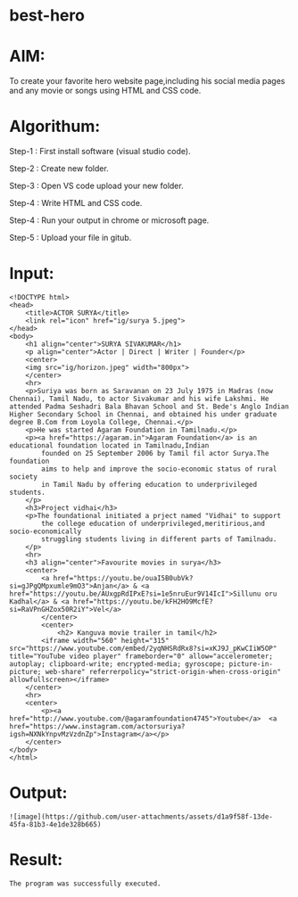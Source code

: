 # best-hero
# AIM:
  To create your favorite hero website page,including his social media pages and any movie or songs using HTML and CSS code.

# Algorithum:
  Step-1 : First install software (visual studio code).
  
  Step-2 : Create new folder.
  
  Step-3 : Open VS code upload your new folder.
  
  Step-4 : Write HTML and CSS code.
  
  Step-4 : Run your output in chrome or microsoft page.
  
  Step-5 : Upload your file in gitub.

  # Input:
```
<!DOCTYPE html>
<head>
    <title>ACTOR SURYA</title>
    <link rel="icon" href="ig/surya 5.jpeg">
</head>
<body>
    <h1 align="center">SURYA SIVAKUMAR</h1>
    <p align="center">Actor | Direct | Writer | Founder</p>
    <center>
    <img src="ig/horizon.jpeg" width="800px">
    </center>
    <hr>
    <p>Suriya was born as Saravanan on 23 July 1975 in Madras (now Chennai), Tamil Nadu, to actor Sivakumar and his wife Lakshmi. He attended Padma Seshadri Bala Bhavan School and St. Bede's Anglo Indian Higher Secondary School in Chennai, and obtained his under graduate degree B.Com from Loyola College, Chennai.</p>
    <p>He was started Agaram Foundation in Tamilnadu.</p>
    <p><a href="https://agaram.in">Agaram Foundation</a> is an educational foundation located in Tamilnadu,Indian
        founded on 25 September 2006 by Tamil fil actor Surya.The foundation
        aims to help and improve the socio-economic status of rural society
        in Tamil Nadu by offering education to underprivileged students.
    </p>
    <h3>Project vidhai</h3>
    <p>The foundational initiated a prject named "Vidhai" to support
        the college education of underprivileged,meritirious,and socio-economically
        struggling students living in different parts of Tamilnadu.
    </p>
    <hr>
    <h3 align="center">Favourite movies in surya</h3>
    <center>
        <a href="https://youtu.be/ouaI5B0ubVk?si=gJPgQMpxumle9mO3">Anjan</a> & <a href="https://youtu.be/AUxgpRdIPxE?si=1e5nruEur9V14IcI">Sillunu oru Kadhal</a> & <a href="https://youtu.be/kFH2HO9McfE?si=RaVPnGHZox50R2iY">Vel</a>
        </center>
        <center>
            <h2> Kanguva movie trailer in tamil</h2>
        <iframe width="560" height="315" src="https://www.youtube.com/embed/2yqNHSRdRx8?si=xKJ9J_pKwCIiW5OP" title="YouTube video player" frameborder="0" allow="accelerometer; autoplay; clipboard-write; encrypted-media; gyroscope; picture-in-picture; web-share" referrerpolicy="strict-origin-when-cross-origin" allowfullscreen></iframe>
    </center>
    <hr>
    <center>
        <p><a href="http://www.youtube.com/@agaramfoundation4745">Youtube</a>  <a href="https://www.instagram.com/actorsuriya?igsh=NXNkYnpvMzVzdnZp">Instagram</a></p>
    </center>
</body>
</html>
```

  # Output:
    ![image](https://github.com/user-attachments/assets/d1a9f58f-13de-45fa-81b3-4e1de328b665)



  # Result:
    The program was successfully executed.
